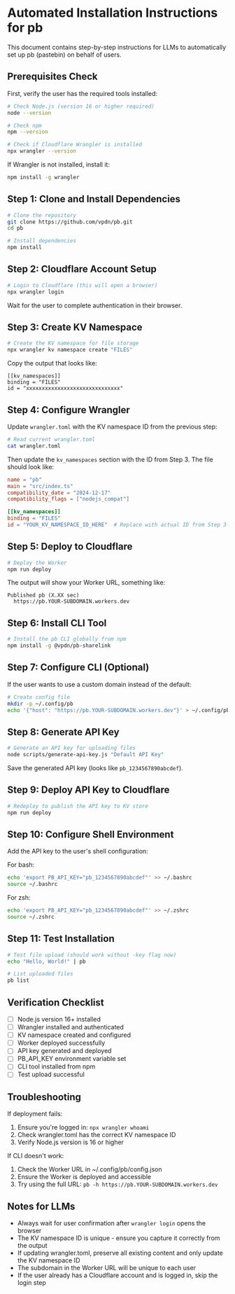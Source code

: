 # Automated Installation Instructions for pb

This document contains step-by-step instructions for LLMs to automatically set up pb (pastebin) on behalf of users.

## Prerequisites Check

First, verify the user has the required tools installed:

```bash
# Check Node.js (version 16 or higher required)
node --version

# Check npm
npm --version

# Check if Cloudflare Wrangler is installed
npx wrangler --version
```

If Wrangler is not installed, install it:
```bash
npm install -g wrangler
```

## Step 1: Clone and Install Dependencies

```bash
# Clone the repository
git clone https://github.com/vpdn/pb.git
cd pb

# Install dependencies
npm install
```

## Step 2: Cloudflare Account Setup

```bash
# Login to Cloudflare (this will open a browser)
npx wrangler login
```

Wait for the user to complete authentication in their browser.

## Step 3: Create KV Namespace

```bash
# Create the KV namespace for file storage
npx wrangler kv namespace create "FILES"
```

Copy the output that looks like:
```
[[kv_namespaces]]
binding = "FILES"
id = "xxxxxxxxxxxxxxxxxxxxxxxxxxxxxx"
```

## Step 4: Configure Wrangler

Update `wrangler.toml` with the KV namespace ID from the previous step:

```bash
# Read current wrangler.toml
cat wrangler.toml
```

Then update the `kv_namespaces` section with the ID from Step 3. The file should look like:

```toml
name = "pb"
main = "src/index.ts"
compatibility_date = "2024-12-17"
compatibility_flags = ["nodejs_compat"]

[[kv_namespaces]]
binding = "FILES"
id = "YOUR_KV_NAMESPACE_ID_HERE"  # Replace with actual ID from Step 3
```

## Step 5: Deploy to Cloudflare

```bash
# Deploy the Worker
npm run deploy
```

The output will show your Worker URL, something like:
```
Published pb (X.XX sec)
  https://pb.YOUR-SUBDOMAIN.workers.dev
```

## Step 6: Install CLI Tool

```bash
# Install the pb CLI globally from npm
npm install -g @vpdn/pb-sharelink
```

## Step 7: Configure CLI (Optional)

If the user wants to use a custom domain instead of the default:

```bash
# Create config file
mkdir -p ~/.config/pb
echo '{"host": "https://pb.YOUR-SUBDOMAIN.workers.dev"}' > ~/.config/pb/config.json
```

## Step 8: Generate API Key

```bash
# Generate an API key for uploading files
node scripts/generate-api-key.js "Default API Key"
```

Save the generated API key (looks like `pb_1234567890abcdef`).

## Step 9: Deploy API Key to Cloudflare

```bash
# Redeploy to publish the API key to KV store
npm run deploy
```

## Step 10: Configure Shell Environment

Add the API key to the user's shell configuration:

For bash:
```bash
echo 'export PB_API_KEY="pb_1234567890abcdef"' >> ~/.bashrc
source ~/.bashrc
```

For zsh:
```bash
echo 'export PB_API_KEY="pb_1234567890abcdef"' >> ~/.zshrc
source ~/.zshrc
```

## Step 11: Test Installation

```bash
# Test file upload (should work without -key flag now)
echo "Hello, World!" | pb

# List uploaded files
pb list
```

## Verification Checklist

- [ ] Node.js version 16+ installed
- [ ] Wrangler installed and authenticated
- [ ] KV namespace created and configured
- [ ] Worker deployed successfully
- [ ] API key generated and deployed
- [ ] PB_API_KEY environment variable set
- [ ] CLI tool installed from npm
- [ ] Test upload successful

## Troubleshooting

If deployment fails:
1. Ensure you're logged in: `npx wrangler whoami`
2. Check wrangler.toml has the correct KV namespace ID
3. Verify Node.js version is 16 or higher

If CLI doesn't work:
1. Check the Worker URL in ~/.config/pb/config.json
2. Ensure the Worker is deployed and accessible
3. Try using the full URL: `pb -h https://pb.YOUR-SUBDOMAIN.workers.dev`

## Notes for LLMs

- Always wait for user confirmation after `wrangler login` opens the browser
- The KV namespace ID is unique - ensure you capture it correctly from the output
- If updating wrangler.toml, preserve all existing content and only update the KV namespace ID
- The subdomain in the Worker URL will be unique to each user
- If the user already has a Cloudflare account and is logged in, skip the login step